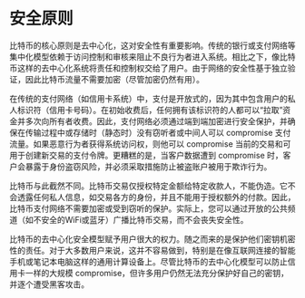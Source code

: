 # 安全原则

比特币的核心原则是去中心化，这对安全性有重要影响。传统的银行或支付网络等集中化模型依赖于访问控制和审核来阻止不良行为者进入系统。相比之下，像比特币这样的去中心化系统将责任和控制权交给了用户。由于网络的安全性基于独立验证，因此比特币流量不需要加密（尽管加密仍然有用）。

在传统的支付网络（如信用卡系统）中，支付是开放式的，因为其中包含用户的私人标识符（信用卡号码）。在初始收费后，任何拥有该标识符的人都可以“拉取”资金并多次向所有者收费。因此，支付网络必须通过端到端加密进行安全保护，并确保在传输过程中或存储时（静态时）没有窃听者或中间人可以 compromise 支付流量。如果恶意行为者获得系统访问权，则他可以 compromise 当前的交易和可用于创建新交易的支付令牌。更糟糕的是，当客户数据遭到 compromise 时，客户会暴露于身份盗窃风险，并必须采取措施防止被盗账户被用于欺诈行为。

比特币与此截然不同。比特币交易仅授权特定金额给特定收款人，不能伪造。它不会透露任何私人信息，如交易各方的身份，并且不能用于授权额外的付款。因此，比特币支付网络不需要加密或受到窃听的保护。实际上，您可以通过开放的公共频道（如不安全的WiFi或蓝牙）广播比特币交易，而不会丧失安全性。

比特币的去中心化安全模型赋予用户很大的权力。随之而来的是保护他们密钥机密性的责任。对于大多数用户来说，这并不容易做到，特别是在像互联网连接的智能手机或笔记本电脑这样的通用计算设备上。尽管比特币的去中心化模型可以防止信用卡一样的大规模 compromise，但许多用户仍然无法充分保护好自己的密钥，并逐个遭受黑客攻击。
